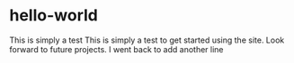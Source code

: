 # hello-world
This is simply a test
This is simply a test to get started using the site. Look forward to future projects.
I went back to add another line

